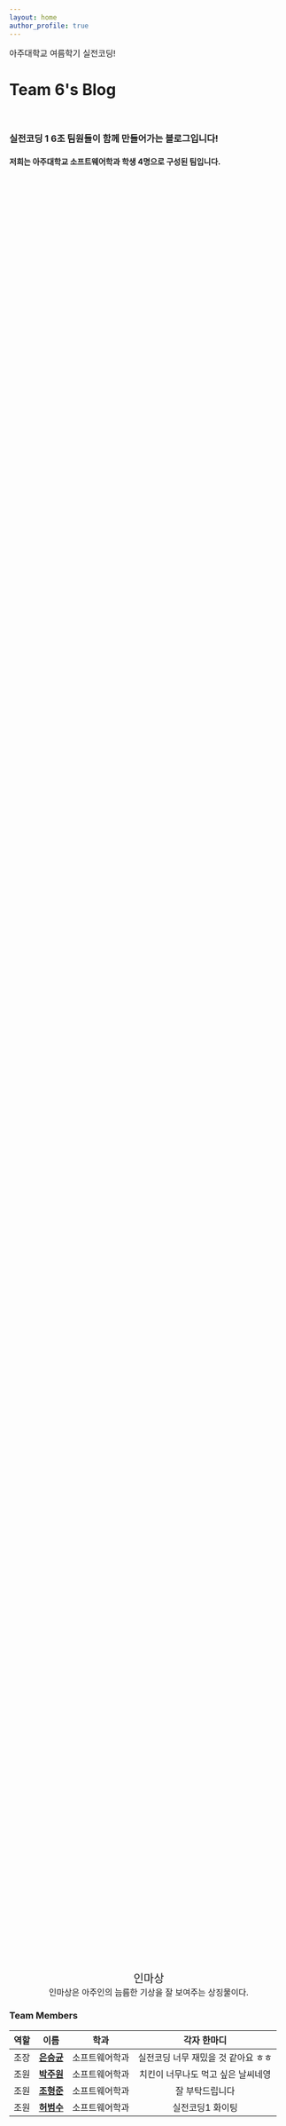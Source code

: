 ```yaml
---
layout: home
author_profile: true
---
```


<p style="font-size : 15px">아주대학교 여름학기 실전코딩!</p>

# Team 6's Blog

<br/>

### 실전코딩 1 6조 팀원들이 함께 만들어가는 블로그입니다!

#### 저희는 아주대학교 소프트웨어학과 학생 4명으로 구성된 팀입니다.

<br>
<div style = "text-align : center; width:70vh; height:80vh;">
   <img src="https://user-images.githubusercontent.com/62550918/124729730-a93fbd00-df4b-11eb-9427-c9b4a87fe400.jpeg" height=800 width=600>
</div>

 <p style="text-align : center;">
    <span style="font-size : 20px;">인마상</span>
    <br>
    <span style="font-size: 15px;">인마상은 아주인의 늠름한 기상을 잘 보여주는 상징물이다.</span>
 </p>

### Team Members

| 역할 |                        이름                         |      학과      |             각자 한마디             |
| :--: | :-------------------------------------------------: | :------------: | :---------------------------------: |
| 조장 | [**은승균**](https://dmstmdrbs.github.io/seunggyun) | 소프트웨어학과 | 실전코딩 너무 재밌을 것 같아요 ㅎㅎ |
| 조원 |  [**박주원**](https://dmstmdrbs.github.io/joowon)   | 소프트웨어학과 | 치킨이 너무나도 먹고 싶은 날씨네영  |
| 조원 | [**조형준**](https://dmstmdrbs.github.io/hyungjun)  | 소프트웨어학과 |           잘 부탁드립니다           |
| 조원 |  [**허범수**](https://dmstmdrbs.github.io/beomsoo)  | 소프트웨어학과 |          실전코딩1 화이팅           |
